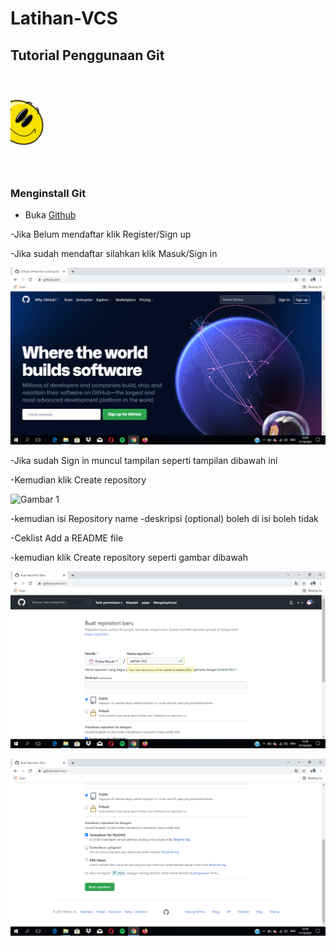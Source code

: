 # Latihan-VCS
## Tutorial Penggunaan Git

![Gif 1](screenshot/gif1.gif)

### Menginstall Git
- Buka [Github](https://Github.com)

-Jika Belum mendaftar klik Register/Sign up

-Jika sudah mendaftar silahkan klik Masuk/Sign in

![Gambar 1](screenshot/Ss1.png)

-Jika sudah Sign in muncul tampilan seperti tampilan dibawah ini

-Kemudian klik Create repository

![Gambar 1](screenshot/InkedSs2_LI.png)

-kemudian isi Repository name
-deskripsi (optional) boleh di isi boleh tidak

-Ceklist Add a README file

-kemudian klik Create repository seperti gambar dibawah

![Gambar 1](screenshot/Ss3.png)

![Gambar 1](screenshot/Ss4.png)